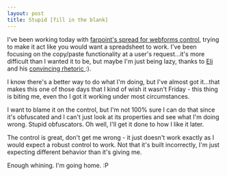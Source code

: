 ```yaml
---
layout: post
title: Stupid [fill in the blank]
---
```

<P>I've been working today with <A 
href="http://www.fpoint.com">farpoint's spread for webforms control</A>, trying 
to make it act like you would want a spreadsheet to work. I've been focusing on 
the copy/paste functionality at a user's request...it's more difficult than I 
wanted it to be, but maybe I'm just being lazy, thanks to <A 
href="http://dotnetweblogs.com/ERobilliard">Eli </A>and his <A 
href="http://dotnetweblogs.com/ERobillard/Story/3801.aspx">convincing rhetoric 
</A>:).</P>
<P>I know there's a better way to do what I'm doing, but I've almost got 
it...that makes this one of those days that I kind of wish it wasn't Friday - 
this thing is biting me, even tho I got it working under most circumstances.</P>
<P>I want to blame it on the control, but I'm not 100% sure I can do that since 
it's obfuscated and I can't just look at its properties and see what I'm doing 
wrong. Stupid obfuscators. Oh well, I'll get it done to how I like it later.</P>
<P>The control is great, don't get me wrong - it just doesn't work exactly as I 
would expect a robust control to work. Not that it's built incorrectly, I'm just 
expecting different behavior than it's giving me.</P>
<P>Enough whining. I'm going home. :P</P>